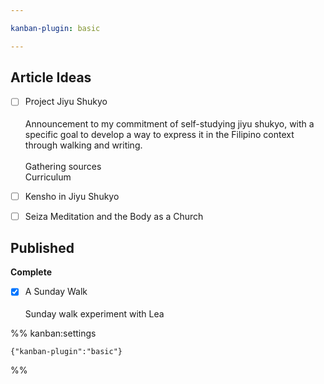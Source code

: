 ```yaml
---

kanban-plugin: basic

---
```


## Article Ideas

- [ ] Project Jiyu Shukyo<br><br>Announcement to my commitment of self-studying jiyu shukyo, with a specific goal to develop a way to express it in the Filipino context through walking and writing.<br><br>Gathering sources<br>Curriculum
- [ ] Kensho in Jiyu Shukyo
- [ ] Seiza Meditation and the Body as a Church


## Published

**Complete**
- [x] A Sunday Walk<br><br>Sunday walk experiment with Lea




%% kanban:settings
```
{"kanban-plugin":"basic"}
```
%%